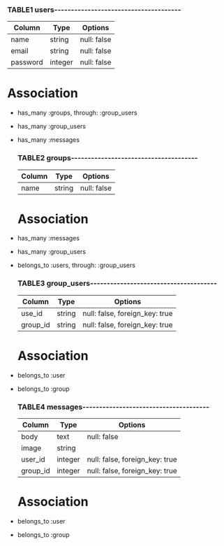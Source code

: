 
  ### TABLE1 users--------------------------------------
  |Column|Type|Options|
  |------|----|-------|
  | name     | string  | null: false|
  | email    | string  | null: false|
  | password | integer | null: false|
  # Association
- has_many :groups, through: :group_users
- has_many :group_users
- has_many :messages

  ### TABLE2 groups--------------------------------------
  |Column|Type|Options|
  |------|----|-------|
  | name | string  | null: false|
  # Association
- has_many   :messages
- has_many   :group_users
- belongs_to :users, through: :group_users

  ### TABLE3 group_users--------------------------------------
  |Column|Type|Options|
  |------|----|-------|
  | use_id   | string  | null: false, foreign_key: true|
  | group_id | string  | null: false, foreign_key: true|
  # Association
- belongs_to :user
- belongs_to :group

  ### TABLE4 messages--------------------------------------
  |Column|Type|Options|
  |------|----|-------|
  | body       | text    | null: false|
  | image      | string  ||
  | user_id    | integer | null: false, foreign_key: true|
  | group_id   | integer | null: false, foreign_key: true|
  # Association
- belongs_to :user
- belongs_to :group
